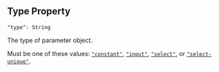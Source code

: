 ## Type Property
`"type": String`

The type of parameter object.

Must be one of these values:
[`"constant"`](constant),
[`"input"`](input),
[`"select"`](select),
or
[`"select-unique"`](select-unique).
